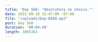 ```yaml
---
title: 'Day 568: "Absolutely no choice."'
date: 2022-08-10 15:47:00 -07:00
file: "/uploads/Day-B568.mp3"
post: Day 568
duration: '00:04:49'
length: 3865383
---
```



